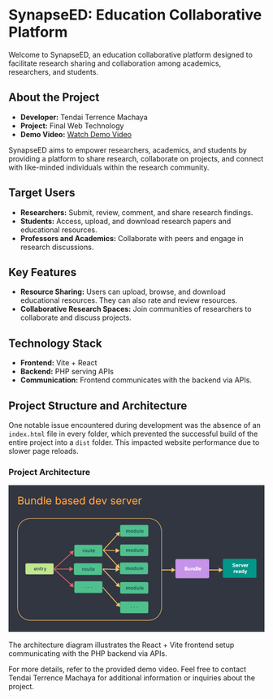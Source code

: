 # SynapseED: Education Collaborative Platform

Welcome to SynapseED, an education collaborative platform designed to facilitate research sharing and collaboration among academics, researchers, and students.

## About the Project

- **Developer:** Tendai Terrence Machaya
- **Project:** Final Web Technology
- **Demo Video:** [Watch Demo Video](https://www.youtube.com/watch?v=zt1mN5SwIvQ)

SynapseED aims to empower researchers, academics, and students by providing a platform to share research, collaborate on projects, and connect with like-minded individuals within the research community.

## Target Users

- **Researchers:** Submit, review, comment, and share research findings.
- **Students:** Access, upload, and download research papers and educational resources.
- **Professors and Academics:** Collaborate with peers and engage in research discussions.

## Key Features

- **Resource Sharing:** Users can upload, browse, and download educational resources. They can also rate and review resources.
- **Collaborative Research Spaces:** Join communities of researchers to collaborate and discuss projects.

## Technology Stack

- **Frontend:** Vite + React
- **Backend:** PHP serving APIs
- **Communication:** Frontend communicates with the backend via APIs.

## Project Structure and Architecture

One notable issue encountered during development was the absence of an `index.html` file in every folder, which prevented the successful build of the entire project into a `dist` folder. This impacted website performance due to slower page reloads.

### Project Architecture

![React + Vite Architecture](architecture.png)

The architecture diagram illustrates the React + Vite frontend setup communicating with the PHP backend via APIs.

For more details, refer to the provided demo video. Feel free to contact Tendai Terrence Machaya for additional information or inquiries about the project.
